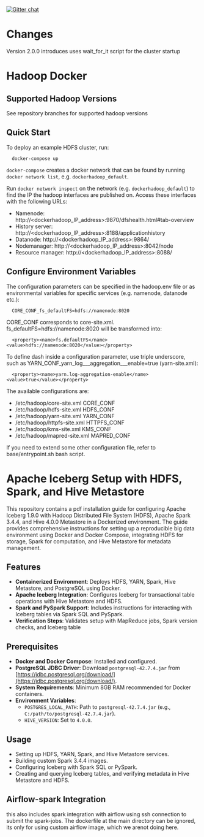 [![Gitter chat](https://badges.gitter.im/gitterHQ/gitter.png)](https://gitter.im/big-data-europe/Lobby)

# Changes

Version 2.0.0 introduces uses wait_for_it script for the cluster startup

# Hadoop Docker

## Supported Hadoop Versions
See repository branches for supported hadoop versions

## Quick Start

To deploy an example HDFS cluster, run:
```
  docker-compose up
```





`docker-compose` creates a docker network that can be found by running `docker network list`, e.g. `dockerhadoop_default`.

Run `docker network inspect` on the network (e.g. `dockerhadoop_default`) to find the IP the hadoop interfaces are published on. Access these interfaces with the following URLs:

* Namenode: http://<dockerhadoop_IP_address>:9870/dfshealth.html#tab-overview
* History server: http://<dockerhadoop_IP_address>:8188/applicationhistory
* Datanode: http://<dockerhadoop_IP_address>:9864/
* Nodemanager: http://<dockerhadoop_IP_address>:8042/node
* Resource manager: http://<dockerhadoop_IP_address>:8088/

## Configure Environment Variables

The configuration parameters can be specified in the hadoop.env file or as environmental variables for specific services (e.g. namenode, datanode etc.):
```
  CORE_CONF_fs_defaultFS=hdfs://namenode:8020
```

CORE_CONF corresponds to core-site.xml. fs_defaultFS=hdfs://namenode:8020 will be transformed into:
```
  <property><name>fs.defaultFS</name><value>hdfs://namenode:8020</value></property>
```
To define dash inside a configuration parameter, use triple underscore, such as YARN_CONF_yarn_log___aggregation___enable=true (yarn-site.xml):
```
  <property><name>yarn.log-aggregation-enable</name><value>true</value></property>
```

The available configurations are:
* /etc/hadoop/core-site.xml CORE_CONF
* /etc/hadoop/hdfs-site.xml HDFS_CONF
* /etc/hadoop/yarn-site.xml YARN_CONF
* /etc/hadoop/httpfs-site.xml HTTPFS_CONF
* /etc/hadoop/kms-site.xml KMS_CONF
* /etc/hadoop/mapred-site.xml  MAPRED_CONF

If you need to extend some other configuration file, refer to base/entrypoint.sh bash script.

# Apache Iceberg Setup with HDFS, Spark, and Hive Metastore

This repository contains a pdf installation guide for configuring Apache Iceberg 1.9.0 with Hadoop Distributed File System (HDFS), Apache Spark 3.4.4, and Hive 4.0.0 Metastore in a Dockerized environment. The guide provides comprehensive instructions for setting up a reproducible big data environment using Docker and Docker Compose, integrating HDFS for storage, Spark for computation, and Hive Metastore for metadata management.

## Features
- **Containerized Environment**: Deploys HDFS, YARN, Spark, Hive Metastore, and PostgreSQL using Docker.
- **Apache Iceberg Integration**: Configures Iceberg for transactional table operations with Hive Metastore and HDFS.
- **Spark and PySpark Support**: Includes instructions for interacting with Iceberg tables via Spark SQL and PySpark.
- **Verification Steps**: Validates setup with MapReduce jobs, Spark version checks, and Iceberg table 

## Prerequisites
- **Docker and Docker Compose**: Installed and configured.
- **PostgreSQL JDBC Driver**: Download `postgresql-42.7.4.jar` from [https://jdbc.postgresql.org/download/](https://jdbc.postgresql.org/download/).
- **System Requirements**: Minimum 8GB RAM recommended for Docker containers.
- **Environment Variables**:
  - `POSTGRES_LOCAL_PATH`: Path to `postgresql-42.7.4.jar` (e.g., `C:/path/to/postgresql-42.7.4.jar`).
  - `HIVE_VERSION`: Set to `4.0.0`.

## Usage
- Setting up HDFS, YARN, Spark, and Hive Metastore services.
- Building custom Spark 3.4.4 images.
- Configuring Iceberg with Spark SQL or PySpark.
- Creating and querying Iceberg tables, and verifying metadata in Hive Metastore and HDFS.

## Airflow-spark Integration

this also includes spark integration with airflow using ssh connection to submit the spark-jobs.
The dockerfile at the main directory can be ignored, its only for using custom airflow image,
which we arenot doing here. 
